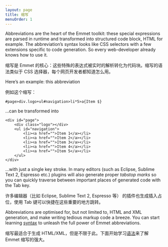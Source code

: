 ```yaml
---
layout: page
title: 缩写
menuOrder: 1
---
```

Abbreviations are the heart of the Emmet toolkit: these special expressions are parsed in runtime and transformed into structured code block, HTML for example. The abbreviation’s syntax looks like CSS selectors with a few extensions specific to code generation. So every web-developer already knows how to use it.

缩写是 Emmet 的核心：这些特殊的表达式被实时的解析转化为代码块。缩写的语法类似于 CSS 选择器，每个网页开发者都知道怎么用。

Here’s an example: this abbreviation

例如这个缩写：

	#page>div.logo+ul#navigation>li*5>a{Item $}

...can be transformed into

	<div id="page">
		<div class="logo"></div>
		<ul id="navigation">
			<li><a href="">Item 1</a></li>
			<li><a href="">Item 2</a></li>
			<li><a href="">Item 3</a></li>
			<li><a href="">Item 4</a></li>
			<li><a href="">Item 5</a></li>
		</ul>
	</div>

...with	just a single key stroke. In many editors (such as Eclipse, Sublime Text 2, Espresso etc.) plugins will also generate proper _tabstop marks_ so you can quickly traverse between important places of generated code with the Tab key.

许多编辑器（比如 Eclipse, Sublime Text 2, Espresso 等） 的插件也生成插入占位，使用 Tab 键可以快捷在这些重要的地方跳转。

Abbreviations are optimised for, but not limited to, HTML and XML generation, and make writing tedious markup code a breeze. You can start learning [syntax](/abbreviations/syntax/) to unleash the full power of Emmet abbreviations.

缩写最适合于生成 HTML/XML，但是不限于此。下面开始学习[语法](/abbreviations/syntax/)来了解 Emmet 缩写的强大。